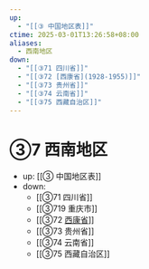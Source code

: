 ```yaml
---
up:
  - "[[③ 中国地区表]]"
ctime: 2025-03-01T13:26:58+08:00
aliases:
  - 西南地区
down:
  - "[[③71 四川省]]"
  - "[[③72 [西康省](1928-1955)]]"
  - "[[③73 贵州省]]"
  - "[[③74 云南省]]"
  - "[[③75 西藏自治区]]"
---
```


# ③7 西南地区

- up: [[③ 中国地区表]]
- down:	
	- [[③71 四川省]]
	- [[③719 重庆市]]
	- [[③72 [西康省](1928-1955)]]
	- [[③73 贵州省]]
	- [[③74 云南省]]
	- [[③75 西藏自治区]]
	
